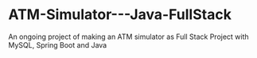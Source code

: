 # ATM-Simulator---Java-FullStack
An ongoing project of making an ATM simulator as Full Stack Project with MySQL, Spring Boot and Java

